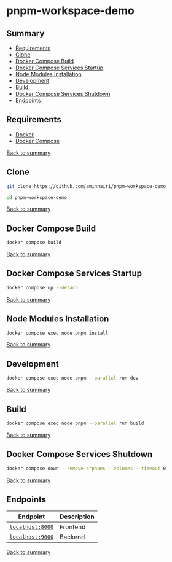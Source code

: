 # pnpm-workspace-demo

## Summary

- [Requirements](#requirements)
- [Clone](#clone)
- [Docker Compose Build](#docker-compose-build)
- [Docker Compose Services Startup](#docker-compose-services-startup)
- [Node Modules Installation](#node-modules-installation)
- [Development](#development)
- [Build](#build)
- [Docker Compose Services Shutdown](#docker-compose-services-shutdown)
- [Endpoints](#endpoints)

## Requirements

- [Docker](https://www.docker.com/)
- [Docker Compose](https://docs.docker.com/compose/)

[Back to summary](#summary)

## Clone

```bash
git clone https://github.com/aminnairi/pnpm-workspace-demo

cd pnpm-workspace-demo
```

[Back to summary](#summary)

## Docker Compose Build

```bash
docker compose build
```

[Back to summary](#summary)

## Docker Compose Services Startup

```bash
docker compose up --detach
```

[Back to summary](#summary)

## Node Modules Installation

```bash
docker compose exec node pnpm install
```

[Back to summary](#summary)

## Development

```bash
docker compose exec node pnpm --parallel run dev
```

[Back to summary](#summary)

## Build

```bash
docker compose exec node pnpm --parallel run build
```

[Back to summary](#summary)

## Docker Compose Services Shutdown

```bash
docker compose down --remove-orphans --volumes --timeout 0
```

[Back to summary](#summary)

## Endpoints

Endpoint | Description
---|---
[`localhost:8000`](http://localhost:8000) | Frontend
[`localhost:9000`](http://localhost:9000) | Backend

[Back to summary](#summary)

